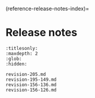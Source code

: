 (reference-release-notes-index)=
# Release notes

```{toctree}
:titlesonly:
:maxdepth: 2
:glob:
:hidden:

revision-205.md
revision-195-149.md
revision-156-136.md
revision-156-126.md
```
